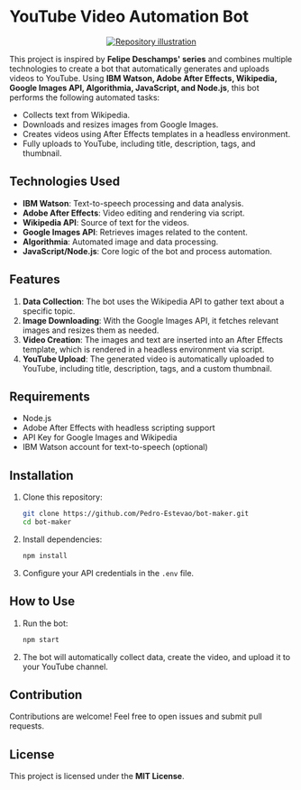 # YouTube Video Automation Bot  

<p style="text-align: center;">  
    <a href="https://www.pedroestevao.com">  
        <img src="https://res.cloudinary.com/dge3g9rcw/image/upload/v1740089731/github/lhl9qlfjt914igxz2dl9.webp" alt="Repository illustration" />  
    </a>  
</p>  

This project is inspired by **Felipe Deschamps' series** and combines multiple technologies to create a bot that automatically generates and uploads videos to YouTube. Using **IBM Watson, Adobe After Effects, Wikipedia, Google Images API, Algorithmia, JavaScript, and Node.js**, this bot performs the following automated tasks:  

- Collects text from Wikipedia.  
- Downloads and resizes images from Google Images.  
- Creates videos using After Effects templates in a headless environment.  
- Fully uploads to YouTube, including title, description, tags, and thumbnail.  

## Technologies Used  

- **IBM Watson**: Text-to-speech processing and data analysis.  
- **Adobe After Effects**: Video editing and rendering via script.  
- **Wikipedia API**: Source of text for the videos.  
- **Google Images API**: Retrieves images related to the content.  
- **Algorithmia**: Automated image and data processing.  
- **JavaScript/Node.js**: Core logic of the bot and process automation.  

## Features  

1. **Data Collection**: The bot uses the Wikipedia API to gather text about a specific topic.  
2. **Image Downloading**: With the Google Images API, it fetches relevant images and resizes them as needed.  
3. **Video Creation**: The images and text are inserted into an After Effects template, which is rendered in a headless environment via script.  
4. **YouTube Upload**: The generated video is automatically uploaded to YouTube, including title, description, tags, and a custom thumbnail.  

## Requirements  

- Node.js  
- Adobe After Effects with headless scripting support  
- API Key for Google Images and Wikipedia  
- IBM Watson account for text-to-speech (optional)  

## Installation  

1. Clone this repository:  

   ```bash  
   git clone https://github.com/Pedro-Estevao/bot-maker.git
   cd bot-maker
   ```  

2. Install dependencies:  

   ```bash  
   npm install  
   ```  

3. Configure your API credentials in the `.env` file.  

## How to Use  

1. Run the bot:  

   ```bash  
   npm start  
   ```  

2. The bot will automatically collect data, create the video, and upload it to your YouTube channel.  

## Contribution  

Contributions are welcome! Feel free to open issues and submit pull requests.  

## License  

This project is licensed under the **MIT License**.  
